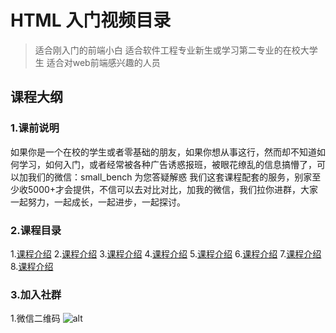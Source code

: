 # HTML 入门视频目录

> 适合刚入门的前端小白 
> 适合软件工程专业新生或学习第二专业的在校大学生
> 适合对web前端感兴趣的人员


## 课程大纲
### 1.课前说明
如果你是一个在校的学生或者零基础的朋友，如果你想从事这行，然而却不知道如何学习，如何入门，或者经常被各种广告诱惑报班，被眼花缭乱的信息搞懵了，可以加我们的微信：small_bench  为您答疑解惑
我们这套课程配套的服务，别家至少收5000+才会提供，不信可以去对比对比，加我的微信，我们拉你进群，大家一起努力，一起成长，一起进步，一起探讨。
### 2.课程目录
1.[课程介绍](http://www.baidu.com)
2.[课程介绍]()
3.[课程介绍]()
4.[课程介绍]()
5.[课程介绍]()
6.[课程介绍]()
7.[课程介绍]()
8.[课程介绍]()
### 3.加入社群
1.微信二维码
![alt](https://ws2.sinaimg.cn/large/006tKfTcgy1g12mrebgc3j30by0bymxz.jpg)
